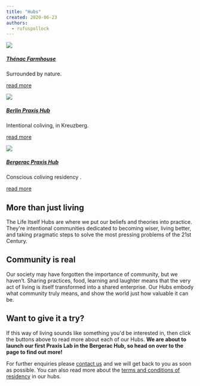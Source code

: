 ```yaml
---
title: "Hubs"
created: 2020-06-23
authors: 
  - rufuspollock
---
```


![](assets/images/bergerac-photo_square.jpg)

##### [Thénac Farmhouse](/hubs/farmhouse/)

Surrounded by nature.

[read more](/hubs/farmhouse/)

![](assets/images/img-20200417-wa0003_square.jpg)

##### [Berlin Praxis Hub](https://lifeitself.org/hubs/berlin/)

Intentional coliving, in Kreuzberg. 

[read more](/hubs/berlin/)

![](assets/images/dsc01698_square.jpg)

##### [Bergerac Praxis Hub](https://lifeitself.org/hubs/bergerac/)

Conscious coliving residency .

[read more](https://lifeitself.org/hubs/bergerac/)

## More than just living

The Life Itself Hubs are where we put our beliefs and theories into practice. They're intentional communities dedicated to becoming wiser, living better, and taking pragmatic steps to solve the most pressing problems of the 21st Century. 

## Community is real

Our society may have forgotten the importance of community, but we haven’t. Sharing practices, food, learning and laughter means that the very act of living is itself transformed into a shared enterprise. Our Hubs embody what community truly means, and show the world just how valuable it can be. 

## Want to give it a try?

If this way of living sounds like something you'd be interested in, then click the buttons above to read more about each of our Hubs. **We are about to launch our first Praxis Lab in the Bergerac Hub, so head on over to the page to find out more!**

For further enquiries please [contact us](/contact/) and we will get back to you as soon as possible. You can also read more about the [terms and conditions of residency](https://tao.lifeitself.org/hubs/agreement/) in our hubs.
